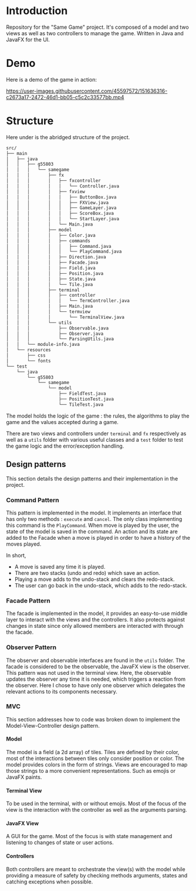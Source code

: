 # Introduction

Repository for the "Same Game" project. It's composed of a model and two views as well as two controllers to manage the
game. Written in Java and JavaFX for the UI.

# Demo

Here is a demo of the game in action:

https://user-images.githubusercontent.com/45597572/151636316-c2673a17-2472-46d1-bb05-c5c2c33577bb.mp4 

# Structure

Here under is the abridged structure of the project.

```bash
src/
├── main
│   ├── java
│   │   ├── g55803
│   │   │   └── samegame
│   │   │       ├── fx
│   │   │       │   ├── fxcontroller
│   │   │       │   │   └── Controller.java
│   │   │       │   ├── fxview
│   │   │       │   │   ├── ButtonBox.java
│   │   │       │   │   ├── FXView.java
│   │   │       │   │   ├── GameLayer.java
│   │   │       │   │   ├── ScoreBox.java
│   │   │       │   │   └── StartLayer.java
│   │   │       │   └── Main.java
│   │   │       ├── model
│   │   │       │   ├── Color.java
│   │   │       │   ├── commands
│   │   │       │   │   ├── Command.java
│   │   │       │   │   └── PlayCommand.java
│   │   │       │   ├── Direction.java
│   │   │       │   ├── Facade.java
│   │   │       │   ├── Field.java
│   │   │       │   ├── Position.java
│   │   │       │   ├── State.java
│   │   │       │   └── Tile.java
│   │   │       ├── terminal
│   │   │       │   ├── controller
│   │   │       │   │   └── TermController.java
│   │   │       │   ├── Main.java
│   │   │       │   └── termview
│   │   │       │       └── TerminalView.java
│   │   │       └── utils
│   │   │           ├── Observable.java
│   │   │           ├── Observer.java
│   │   │           └── ParsingUtils.java
│   │   └── module-info.java
│   └── resources
│       ├── css
│       └── fonts
└── test
    └── java
        └── g55803
            └── samegame
                └── model
                    ├── FieldTest.java
                    ├── PositionTest.java
                    └── TileTest.java
```

The model holds the logic of the game : the rules, the algorithms to play the game and the values accepted during a
game.

There are two views and controllers under `terminal` and `fx` respectively as well as a `utils` folder with various
useful classes and a `test` folder to test the game logic and the error/exception handling.

## Design patterns

This section details the design patterns and their implementation in the project.

### Command Pattern

This pattern is implemented in the model. It implements an interface that has only two methods : `execute` and `cancel`.
The only class implementing this command is the `PlayCommand`. When move is played by the user, the state of the model
is saved in the command. An action and its state are added to the Facade when a move is played in order to have a
history of the moves played.

In short,

- A move is saved any time it is played.
- There are two stacks (undo and redo) which save an action.
- Playing a move adds to the undo-stack and clears the redo-stack.
- The user can go back in the undo-stack, which adds to the redo-stack.

### Facade Pattern

The facade is implemented in the model, it provides an easy-to-use middle layer to interact with the views and the
controllers. It also protects against changes in state since only allowed members are interacted with through the
facade.

### Observer Pattern

The observer and observable interfaces are found in the `utils` folder. The facade is considered to be the observable,
the JavaFX view is the observer. This pattern was not used in the terminal view. Here, the observable updates the
observer any time it is needed, which triggers a reaction from the observer. Here I chose to have only one observer
which delegates the relevant actions to its components necessary.

### MVC

This section addresses how to code was broken down to implement the Model-View-Controller design pattern.

#### Model

The model is a field (a 2d array) of tiles. Tiles are defined by their color, most of the interactions between tiles
only consider position or color. The model provides colors in the form of strings. Views are encouraged to map those
strings to a more convenient representations. Such as emojis or JavaFX paints.

#### Terminal View

To be used in the terminal, with or without emojis. Most of the focus of the view is the interaction with the controller
as well as the arguments parsing.

#### JavaFX View

A GUI for the game. Most of the focus is with state management and listening to changes of state or user actions.

#### Controllers

Both controllers are meant to orchestrate the view(s) with the model while providing a measure of safety by checking
methods arguments, states and catching exceptions when possible. 

